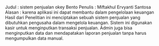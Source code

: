Judul : sistem penjualan okey Bento
Penulis : Miftakhul Ervyanti Santosa
Alasan : karena aplikasi ini dapat membantu dalam pengelolaan keuangan
Hasil dari Penelitian ini menciptakan sebuah sistem penjualan yang dibutuhkan pengusaha dalam mengelola keuangan. Sistem ini digunakan kasir untuk menginputkan transaksi penjualan. Admin juga bisa menginputkan data dan mendapatakan laporan penjualan tanpa harus mengumpulkan data manual.
